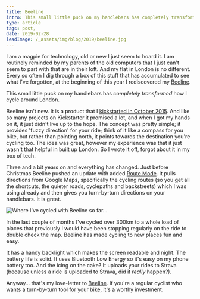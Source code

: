 ```yaml
---
title: Beeline
intro: This small little puck on my handlebars has completely transformed how I cycle around London.
type: article
tags: post,
date: 2019-02-28
leadImage: /_assets/img/blog/2019/beeline.jpg
---
```


I am a magpie for technology, old or new I just seem to hoard it. I am routinely reminded by my parents of the old computers that I just can't seem to part with that are in their loft. And my flat in London is no different. Every so often I dig through a box of this stuff that has accumulated to see what I've forgotten, at the beginning of this year I rediscovered my [Beeline](https://beeline.co/).

This small little puck on my handlebars has _completely transformed_ how I cycle around London.

Beeline isn't new. It is a product that I [kickstarted in October 2015](https://www.kickstarter.com/projects/ridebeeline/beeline-smart-navigation-for-bicycles-made-simple). And like so many projects on Kickstarter it promised a lot, and when I got my hands on it, it just didn't live up to the hope. The concept was pretty simple; it provides 'fuzzy direction' for your ride; think of it like a compass for you bike, but rather than pointing north, it points towards the destination you're cycling too. The idea was great, however my experience was that it just wasn't that helpful in built up London. So I wrote it off, forgot about it in my box of tech.

Three and a bit years on and everything has changed. Just before Christmas Beeline pushed an update with added [Route Mode](https://beeline.co/blogs/beeline-blog/say-hello-route-mode). It pulls directions from Google Maps, specifically the cycling routes (so you get all the shortcuts, the quieter roads, cyclepaths and backstreets) which I was using already and then gives you turn-by-turn directions on your handlebars. It is great.

![Where I've cycled with Beeline so far…](/_assets/img/blog/2019/beeline-map.jpg)

In the last couple of months I've cycled over 300km to a whole load of places that previously I would have been stopping regularly on the ride to double check the map. Beeline has made cycling to new places fun and easy.

It has a handy backlight which makes the screen readable and night. The battery life is solid. It uses Bluetooth Low Energy so it's easy on my phone battery too. And the icing on the cake? It uploads your rides to Strava (because unless a ride is uploaded to Strava, did it _really_ happen?).

Anyway… that's my love-letter to [Beeline](https://beeline.co/). If you're a regular cyclist who wants a turn-by-turn tool for your bike, it's a worthy investment.
